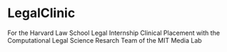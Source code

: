 LegalClinic
===========

For the Harvard Law School Legal Internship Clinical Placement with the Computational Legal Science Resarch Team of the MIT Media Lab
